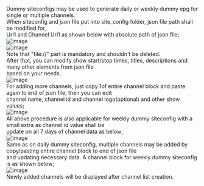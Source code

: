Dummy siteconfigs may be used to generate daily or weekly dummy epg for single or multiple channels.<br>
When siteconfig and json file put into site_config folder, json file path shall be modified for,<br>
Url1 and Channel Url1 as shown below with absolute path of json file;<br>
![image](https://github.com/K-vanc/Tempest-EPG-Generator/assets/97025515/8dfef099-bd54-4d79-a7b7-afe26b94941e)
<br>
![image](https://github.com/K-vanc/Tempest-EPG-Generator/assets/97025515/c9d7cc69-2b54-4bb3-8d7e-0df5f49f17c4)
<br>
Note that "file://" part is mandatory and shouldn't be deleted.<br>
After that, you can modify show start/stop times, titles, descriptions and many other elements from json file<br>
based on your needs.<br>
![image](https://github.com/K-vanc/Tempest-EPG-Generator/assets/97025515/a348352f-35f4-4946-a804-cdc2fd0b4b85)
<br>
For adding more channels, just copy 1of entire channel block and paste again to end of json file, then you can edit<br>
channel name, channel id and channel logo(optional) and other show values;<br>
![image](https://github.com/K-vanc/Tempest-EPG-Generator/assets/97025515/60d3eaed-99b6-4a54-91e5-b54a1b565c6b)
<br>
All above procedure is also applicable for weekly dummy siteconfig with a small extra as channel id value shall be<br>
update on all 7 days of channel data as below;<br>
![image](https://github.com/K-vanc/Tempest-EPG-Generator/assets/97025515/fbcb9f69-cd15-4ba0-a2fd-d5a44b8b8fac)
<br>
Same as on daily dummy siteconfig, multiple channels may be added by copy/pasting entire channel block to end of json file<br>
and updating necessary data. A channel block for weekly dummy siteconfig is as shown below;<br>
![image](https://github.com/K-vanc/Tempest-EPG-Generator/assets/97025515/b42c95b5-c277-4752-8ce4-a846e6a5e332)
<br>
Newly added channels will be displayed after channel list creation.
